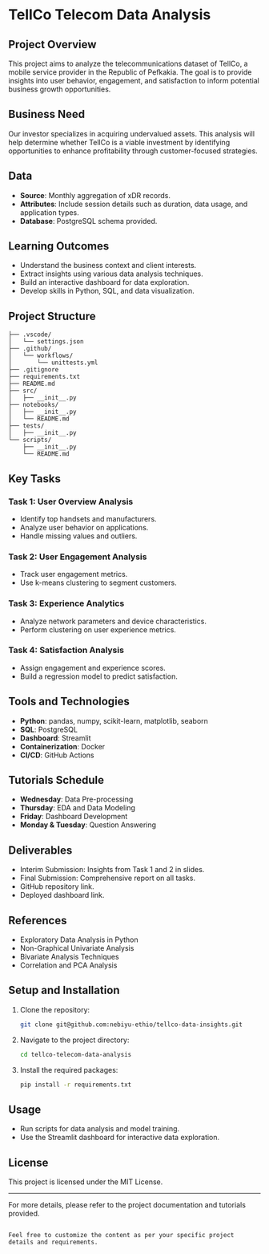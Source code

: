 # TellCo Telecom Data Analysis

## Project Overview

This project aims to analyze the telecommunications dataset of TellCo, a mobile service provider in the Republic of Pefkakia. The goal is to provide insights into user behavior, engagement, and satisfaction to inform potential business growth opportunities.

## Business Need

Our investor specializes in acquiring undervalued assets. This analysis will help determine whether TellCo is a viable investment by identifying opportunities to enhance profitability through customer-focused strategies.

## Data

- **Source**: Monthly aggregation of xDR records.
- **Attributes**: Include session details such as duration, data usage, and application types.
- **Database**: PostgreSQL schema provided.

## Learning Outcomes

- Understand the business context and client interests.
- Extract insights using various data analysis techniques.
- Build an interactive dashboard for data exploration.
- Develop skills in Python, SQL, and data visualization.

## Project Structure

```plaintext
├── .vscode/
│   └── settings.json
├── .github/
│   └── workflows/
│       └── unittests.yml
├── .gitignore
├── requirements.txt
├── README.md
├── src/
│   ├── __init__.py
├── notebooks/
│   ├── __init__.py
│   └── README.md
├── tests/
│   ├── __init__.py
└── scripts/
    ├── __init__.py
    └── README.md
```

## Key Tasks

### Task 1: User Overview Analysis

- Identify top handsets and manufacturers.
- Analyze user behavior on applications.
- Handle missing values and outliers.

### Task 2: User Engagement Analysis

- Track user engagement metrics.
- Use k-means clustering to segment customers.

### Task 3: Experience Analytics

- Analyze network parameters and device characteristics.
- Perform clustering on user experience metrics.

### Task 4: Satisfaction Analysis

- Assign engagement and experience scores.
- Build a regression model to predict satisfaction.

## Tools and Technologies

- **Python**: pandas, numpy, scikit-learn, matplotlib, seaborn
- **SQL**: PostgreSQL
- **Dashboard**: Streamlit
- **Containerization**: Docker
- **CI/CD**: GitHub Actions

## Tutorials Schedule

- **Wednesday**: Data Pre-processing
- **Thursday**: EDA and Data Modeling
- **Friday**: Dashboard Development
- **Monday & Tuesday**: Question Answering

## Deliverables

- Interim Submission: Insights from Task 1 and 2 in slides.
- Final Submission: Comprehensive report on all tasks.
- GitHub repository link.
- Deployed dashboard link.

## References

- Exploratory Data Analysis in Python
- Non-Graphical Univariate Analysis
- Bivariate Analysis Techniques
- Correlation and PCA Analysis

## Setup and Installation

1. Clone the repository:
   ```bash
   git clone git@github.com:nebiyu-ethio/tellco-data-insights.git
   ```
2. Navigate to the project directory:
   ```bash
   cd tellco-telecom-data-analysis
   ```
3. Install the required packages:
   ```bash
   pip install -r requirements.txt
   ```

## Usage

- Run scripts for data analysis and model training.
- Use the Streamlit dashboard for interactive data exploration.

## License

This project is licensed under the MIT License.

---

For more details, please refer to the project documentation and tutorials provided.
```

Feel free to customize the content as per your specific project details and requirements.
